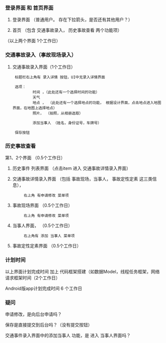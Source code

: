 ### 登录界面 和 首页界面 ###

1. 登录界面 （普通用户。 存在下拉箭头，是否还有其他用户？）

2. 首页 （包含 交通事故录入， 历史事故查看 两个功能项）


（以上两个界面 1个工作日）

### 交通事故录入（事故现场录入） ###

1. 交通事故录入界面（1个工作日）

		标题栏右上角有 录入详情 按钮，UI中无录入详情界面

		选项：  
				时间 ，（此处还有一个选择时间的功能）
				天气
				地点 ， （此处还有一个选择地点的功能， 根据设计界面，点击地点进入地图界面，在地图上选择地点）
				照片， （拍照，从相册选取）

				添加当事人 （姓名，身份证号，车牌号）

		保存按钮 

### 历史事故查看 ###
第1、2个界面 （0.5个工作日）

1. 历史事件 列表界面 （点击item 进入 交通事故详情录入界面）

2. 交通事故详情录入界面 （包括 事故现场，当事人， 事故定性定素 这三类信息），

			右上角 有申请修改 菜单项

3. 事故现场界面 （0.5个工作日）

			右上角 有申请修改 菜单项

4. 当事人界面， （0.5个工作日）

			右上角有 添加 当事人 菜单项

5. 事故定性定素界面 （0.5个工作日）


### 计划时间 ###
以上界面计划完成时间 加上 
代码框架搭建（如数据Model，线程任务框架，网络请求框架时间（2个工作日）

Android版app计划完成时间 6 个工作日

### 疑问 ###
申请修改，是向后台申请吗？

保存是直接提交到后台吗？（没有提交按钮）

交通事件录入界面中的添加当事人 功能，是 进入 当事人界面吗？